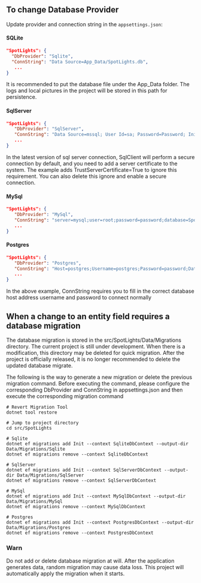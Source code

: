## To change Database Provider
Update provider and connection string in the `appsettings.json`:

#### SQLite
``` json
"SpotLights": {
  "DbProvider": "Sqlite",
  "ConnString": "Data Source=App_Data/SpotLights.db",
   ...
}
```
It is recommended to put the database file under the App_Data folder. The logs and local pictures in the project will be stored in this path for persistence.

#### SqlServer
``` json
"SpotLights": {
   "DbProvider": "SqlServer",
   "ConnString": "Data Source=mssql; User Id=sa; Password=Password; Initial Catalog=SpotLights;TrustServerCertificate=True",
   ...
}
```
In the latest version of sql server connection, SqlClient will perform a secure connection by default, and you need to add a server certificate to the system. The example adds TrustServerCertificate=True to ignore this requirement. You can also delete this ignore and enable a secure connection.

#### MySql
``` json
"SpotLights": {
   "DbProvider": "MySql",
   "ConnString": "server=mysql;user=root;password=password;database=SpotLights",
   ...
}
```

#### Postgres
``` json
"SpotLights": {
   "DbProvider": "Postgres",
   "ConnString": "Host=postgres;Username=postgres;Password=password;Database=SpotLights;",
   ...
}
```
In the above example, ConnString requires you to fill in the correct database host address username and password to connect normally


## When a change to an entity field requires a database migration

The database migration is stored in the src/SpotLights/Data/Migrations directory. The current project is still under development. When there is a modification, this directory may be deleted for quick migration. After the project is officially released, it is no longer recommended to delete the updated database migrate.

The following is the way to generate a new migration or delete the previous migration command. Before executing the command, please configure the corresponding DbProvider and ConnString in appsettings.json and then execute the corresponding migration command
``` shell
# Revert Migration Tool
dotnet tool restore

# Jump to project directory
cd src/SpotLights

# Sqlite
dotnet ef migrations add Init --context SqliteDbContext --output-dir Data/Migrations/Sqlite
dotnet ef migrations remove --context SqliteDbContext

# SqlServer
dotnet ef migrations add Init --context SqlServerDbContext --output-dir Data/Migrations/SqlServer
dotnet ef migrations remove --context SqlServerDbContext

# MySql
dotnet ef migrations add Init --context MySqlDbContext --output-dir Data/Migrations/MySql
dotnet ef migrations remove --context MySqlDbContext

# Postgres
dotnet ef migrations add Init --context PostgresDbContext --output-dir Data/Migrations/Postgres
dotnet ef migrations remove --context PostgresDbContext
```

### Warn 
Do not add or delete database migration at will. After the application generates data, random migration may cause data loss. This project will automatically apply the migration when it starts.
